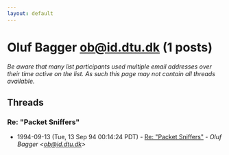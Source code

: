 ```yaml
---
layout: default
---
```


# Oluf Bagger <ob@id.dtu.dk> (1 posts)

_Be aware that many list participants used multiple email addresses over their time active on the list. As such this page may not contain all threads available._

## Threads

### Re: "Packet Sniffers"
+ 1994-09-13 (Tue, 13 Sep 94 00:14:24 PDT) - [Re: "Packet Sniffers"](/archive/1994/09/e30f9d1a89d0dd9c10eb4d05a0089b60db37e1beebfa8bd08c55f4e87160d2f6) - _Oluf Bagger \<ob@id.dtu.dk\>_


